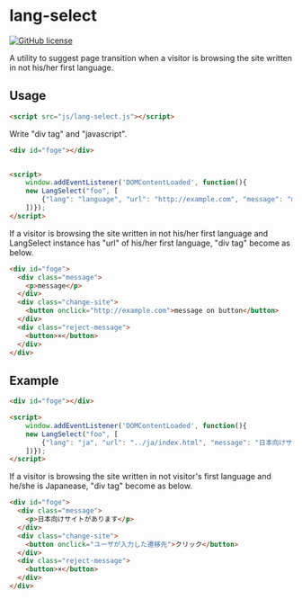 # lang-select

[![GitHub license](https://img.shields.io/badge/license-MIT-brightgreen.svg)](https://raw.githubusercontent.com/appleple/document-outliner/master/LICENSE)

A utility to suggest page transition when a visitor is browsing the site written in not his/her first language. 

## Usage
```html
<script src="js/lang-select.js"></script>
```

Write "div tag" and "javascript".
```html
<div id="foge"></div>


<script>
    window.addEventListener('DOMContentLoaded', function(){
	new LangSelect("foo", [
        {"lang": "language", "url": "http://example.com", "message": "message", "btn_message": "message on button"},
    ])});
</script>
```

If a visitor is browsing the site written in not his/her first language and LangSelect instance has "url" of his/her first language, "div tag" become as below.
```html
<div id="foge">
  <div class="message">
	<p>message</p>
  </div>
  <div class="change-site">
	<button onclick="http://example.com">message on button</button>
  </div>
  <div class="reject-message">
	<button>×</button>
  </div>
</div>
```

## Example

```html
<div id="foge"></div>

<script>
    window.addEventListener('DOMContentLoaded', function(){
	new LangSelect("foo", [
        {"lang": "ja", "url": "../ja/index.html", "message": "日本向けサイトがあります", "btn_message": "クリック"},
    ])});
</script>
```

If a visitor is browsing the site written in not visitor's first language and he/she is Japanease, "div tag" become as below.
```html
<div id="foge">
  <div class="message">
	<p>日本向けサイトがあります</p>
  </div>
  <div class="change-site">
	<button onclick="ユーザが入力した遷移先">クリック</button>
  </div>
  <div class="reject-message">
	<button>×</button>
  </div>
</div>
```
